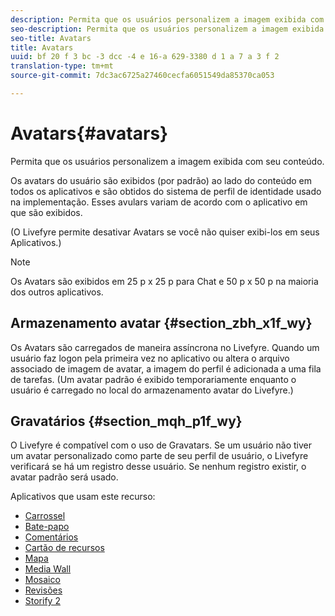 ```yaml
---
description: Permita que os usuários personalizem a imagem exibida com seu conteúdo.
seo-description: Permita que os usuários personalizem a imagem exibida com seu conteúdo.
seo-title: Avatars
title: Avatars
uuid: bf 20 f 3 bc -3 dcc -4 e 16-a 629-3380 d 1 a 7 a 3 f 2
translation-type: tm+mt
source-git-commit: 7dc3ac6725a27460cecfa6051549da85370ca053

---
```



# Avatars{#avatars}

Permita que os usuários personalizem a imagem exibida com seu conteúdo.

Os avatars do usuário são exibidos (por padrão) ao lado do conteúdo em todos os aplicativos e são obtidos do sistema de perfil de identidade usado na implementação. Esses avulars variam de acordo com o aplicativo em que são exibidos.

(O Livefyre permite desativar Avatars se você não quiser exibi-los em seus Aplicativos.)

>[!NOTE]
>
>Os Avatars são exibidos em 25 p x 25 p para Chat e 50 p x 50 p na maioria dos outros aplicativos.

## Armazenamento avatar {#section_zbh_x1f_wy}

Os Avatars são carregados de maneira assíncrona no Livefyre. Quando um usuário faz logon pela primeira vez no aplicativo ou altera o arquivo associado de imagem de avatar, a imagem do perfil é adicionada a uma fila de tarefas. (Um avatar padrão é exibido temporariamente enquanto o usuário é carregado no local do armazenamento avatar do Livefyre.)

## Gravatários {#section_mqh_p1f_wy}

O Livefyre é compatível com o uso de Gravatars. Se um usuário não tiver um avatar personalizado como parte de seu perfil de usuário, o Livefyre verificará se há um registro desse usuário. Se nenhum registro existir, o avatar padrão será usado.


Aplicativos que usam este recurso:

* [Carrossel](/help/using/c-about-apps/c-carousel-app/c-carousel-app.md#c_carousel_app)
* [Bate-papo](/help/using/c-about-apps/c-chat-app/c-chat-app.md#c_chat_app)
* [Comentários](/help/using/c-about-apps/c-comments/c-comments.md)
* [Cartão de recursos](/help/using/c-about-apps/c-feature-card-app/c-feature-card-app.md#c_feature_card_app)
* [Mapa](/help/using/c-about-apps/c-map-app/c-map-app.md#c_map_app)
* [Media Wall](/help/using/c-about-apps/c-media-wall-app/c-media-wall-app.md#c_media_wall_app)
* [Mosaico](/help/using/c-about-apps/c-mosaic-app/c-mosaic-app.md#c_mosaic_app)
* [Revisões](/help/using/c-about-apps/c-reviews-app/c-reviews-app.md#c_reviews_app)
* [Storify 2](/help/using/c-about-apps/c-storify2/c-storify2.md#c_storify2)

